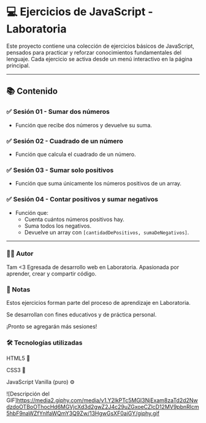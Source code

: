 # 💻 Ejercicios de JavaScript - Laboratoria

Este proyecto contiene una colección de ejercicios básicos de JavaScript, pensados para practicar y reforzar conocimientos fundamentales del lenguaje. Cada ejercicio se activa desde un menú interactivo en la página principal.

---

## 📚 Contenido

### ✅ Sesión 01 - Sumar dos números

- Función que recibe dos números y devuelve su suma.

### ✅ Sesión 02 - Cuadrado de un número

- Función que calcula el cuadrado de un número.

### ✅ Sesión 03 - Sumar solo positivos

- Función que suma únicamente los números positivos de un array.

### ✅ Sesión 04 - Contar positivos y sumar negativos

- Función que:
  - Cuenta cuántos números positivos hay.
  - Suma todos los negativos.
  - Devuelve un array con `[cantidadDePositivos, sumaDeNegativos]`.

---

### 👩‍💻 Autor

Tam <3
Egresada de desarrollo web en Laboratoria.
Apasionada por aprender, crear y compartir código.

### 📝 Notas

Estos ejercicios forman parte del proceso de aprendizaje en Laboratoria.

Se desarrollan con fines educativos y de práctica personal.

¡Pronto se agregarán más sesiones!

### 🛠 Tecnologías utilizadas

HTML5 📄

CSS3 🎨

JavaScript Vanilla (puro) ⚙️

![Descripción del GIF]https://media2.giphy.com/media/v1.Y2lkPTc5MGI3NjExam8zaTd2d2NwdzdoOTBoOThocHd6MGVjcXd3d2gwZ2J4c29uZGxoeCZlcD12MV9pbnRlcm5hbF9naWZfYnlfaWQmY3Q9Zw/13HgwGsXF0aiGY/giphy.gif
